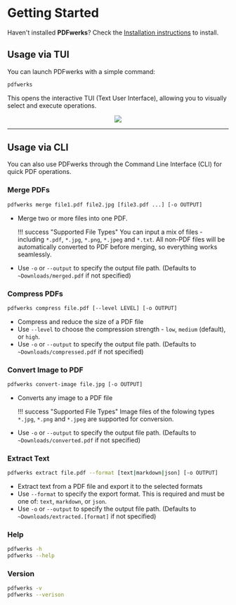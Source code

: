 # Getting Started

Haven't installed **PDFwerks**? Check the [Installation instructions](index.md#installation) to install.

## Usage via TUI
You can launch PDFwerks with a simple command:
```bash
pdfwerks
```

This opens the interactive TUI (Text User Interface), allowing you to visually select and execute operations.

<div align="center">
    <img src="https://raw.githubusercontent.com/adithya-menon-r/PDFwerks/refs/heads/main/docs/assets/TUI-Interface.png">
</div>

---

## Usage via CLI
You can also use PDFwerks through the Command Line Interface (CLI) for quick PDF operations.

### Merge PDFs
```bash
pdfwerks merge file1.pdf file2.jpg [file3.pdf ...] [-o OUTPUT]
```

- Merge two or more files into one PDF.

    !!! success "Supported File Types"
        You can input a mix of files - including `*.pdf`, `*.jpg`, `*.png`, `*.jpeg` and `*.txt`. All non-PDF files will be automatically converted to PDF before merging, so everything works seamlessly.

    
- Use `-o` or `--output` to specify the output file path. (Defaults to `~Downloads/merged.pdf` if not specified)

### Compress PDFs
```bash
pdfwerks compress file.pdf [--level LEVEL] [-o OUTPUT]
```

- Compress and reduce the size of a PDF file
- Use `--level` to choose the compression strength - `low`, `medium` (default), or `high`.
- Use `-o` or `--output` to specify the output file path. (Defaults to `~Downloads/compressed.pdf` if not specified)

### Convert Image to PDF
```bash
pdfwerks convert-image file.jpg [-o OUTPUT]
```

- Converts any image to a PDF file

    !!! success "Supported File Types"
        Image files of the folowing types `*.jpg`, `*.png` and `*.jpeg` are supported for conversion.

- Use `-o` or `--output` to specify the output file path. (Defaults to `~Downloads/converted.pdf` if not specified)

### Extract Text
```bash
pdfwerks extract file.pdf --format [text|markdown|json] [-o OUTPUT]
```

- Extract text from a PDF file and export it to the selected formats
- Use `--format` to specify the export format. This is required and must be one of: `text`, `markdown`, or `json`.
- Use `-o` or `--output` to specify the output file path. (Defaults to `~Downloads/extracted.[format]` if not specified)

### Help
```bash
pdfwerks -h
pdfwerks --help
```

### Version
```bash
pdfwerks -v
pdfwerks --verison
```
